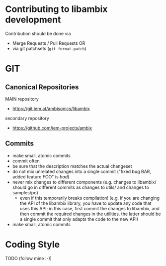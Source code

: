 Contributing to libambix development
====================================

Contribution should be done via
- Merge Requests / Pull Requests
OR
- via git patchsets (`git format-patch`)

# GIT

## Canonical Repositories

MAIN repository
- https://git.iem.at/ambisonics/libambix

secondary repository
- https://github.com/iem-projects/ambix

## Commits

- make small, atomic commits
- commit often
- be sure that the description matches the actual changeset
- do not mix unrelated changes into a single commit ("fixed bug BAR, added
  feature FOO" is *bad*)
- never mix changes to different components
  (e.g. changes to libambix/ should go in different commits as changes to utils/
  and changes to samples/pd)
  - even if this temporarily breaks compilation! (e.g. if you are changing the
    API of the libambix library, you have to update any code that uses this API;
    in this case, first commit the changes to libambix, and then commit the
    required changes in the utilities. the latter should be a single commit that
    only adapts the code to the new API)
- make small, atomic commits

# Coding Style

TODO (follow mine :-))
